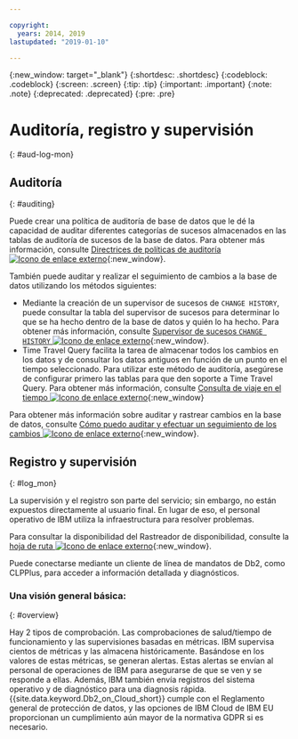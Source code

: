 ```yaml
---

copyright:
  years: 2014, 2019
lastupdated: "2019-01-10"

---
```


<!-- Attribute definitions --> 
{:new_window: target="_blank"}
{:shortdesc: .shortdesc}
{:codeblock: .codeblock}
{:screen: .screen}
{:tip: .tip}
{:important: .important}
{:note: .note}
{:deprecated: .deprecated}
{:pre: .pre}

# Auditoría, registro y supervisión
{: #aud-log-mon}

## Auditoría
{: #auditing}

Puede crear una política de auditoría de base de datos que le dé la capacidad de auditar diferentes categorías de sucesos almacenados en las tablas de auditoría de sucesos de la base de datos. Para obtener más información, consulte [Directrices de políticas de auditoría ![Icono de enlace externo](../../icons/launch-glyph.svg "Icono de enlace externo")](https://www.ibm.com/support/knowledgecenter/SS6NHC/com.ibm.swg.im.dashdb.security.doc/doc/audit_policy_guidelines.html){:new_window}.

También puede auditar y realizar el seguimiento de cambios a la base de datos utilizando los métodos siguientes:
* Mediante la creación de un supervisor de sucesos de `CHANGE HISTORY`, puede consultar la tabla del supervisor de sucesos para determinar lo que se ha hecho dentro de la base de datos y quién lo ha hecho. Para obtener más información, consulte [Supervisor de sucesos `CHANGE HISTORY` ![Icono de enlace externo](../../icons/launch-glyph.svg "Icono de enlace externo")](https://www.ibm.com/support/knowledgecenter/en/SSEPGG_11.1.0/com.ibm.db2.luw.sql.ref.doc/doc/r0059363.html){:new_window}.
* Time Travel Query facilita la tarea de almacenar todos los cambios en los datos y de consultar los datos antiguos en función de un punto en el tiempo seleccionado. Para utilizar este método de auditoría, asegúrese de configurar primero las tablas para que den soporte a Time Travel Query. Para obtener más información, consulte [Consulta de viaje en el tiempo ![Icono de enlace externo](../../icons/launch-glyph.svg "Icono de enlace externo")](https://developer.ibm.com/answers/questions/426878/how-do-i-use-time-travel-query-in-db2-or-db2-on-cl/){:new_window}

Para obtener más información sobre auditar y rastrear cambios en la base de datos, consulte [Cómo puedo auditar y efectuar un seguimiento de los cambios ![Icono de enlace externo](../../icons/launch-glyph.svg "Icono de enlace externo")](https://developer.ibm.com/answers/questions/427780/how-can-i-audit-or-track-changes-dropped-tables-to.html){:new_window}.

## Registro y supervisión
{: #log_mon}

La supervisión y el registro son parte del servicio; sin embargo, no están expuestos directamente al usuario final. En lugar de eso, el personal operativo de IBM utiliza la infraestructura para resolver problemas.  

Para consultar la disponibilidad del Rastreador de disponibilidad, consulte la [hoja de ruta ![Icono de enlace externo](../../icons/launch-glyph.svg "Icono de enlace externo")](https://ibm.biz/db2oncloud-roadmap){:new_window}.

Puede conectarse mediante un cliente de línea de mandatos de Db2, como CLPPlus, para acceder a información detallada y diagnósticos.

### Una visión general básica:
{: #overview}

Hay 2 tipos de comprobación. Las comprobaciones de salud/tiempo de funcionamiento y las supervisiones basadas en métricas. IBM supervisa cientos de métricas y las almacena históricamente. Basándose en los valores de estas métricas, se generan alertas. Estas alertas se envían al personal de operaciones de IBM para asegurarse de que se ven y se responde a ellas. Además, IBM también envía registros del sistema operativo y de diagnóstico para una diagnosis rápida. {{site.data.keyword.Db2_on_Cloud_short}} cumple con el Reglamento general de protección de datos, y las opciones de IBM Cloud de IBM EU proporcionan un cumplimiento aún mayor de la normativa GDPR si es necesario.
